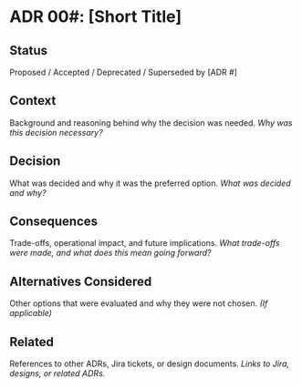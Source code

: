 # ADR 00#: [Short Title]

## Status
Proposed / Accepted / Deprecated / Superseded by [ADR #]

## Context
Background and reasoning behind why the decision was needed.
*Why was this decision necessary?*

## Decision
What was decided and why it was the preferred option.
*What was decided and why?*

## Consequences
Trade-offs, operational impact, and future implications.
*What trade-offs were made, and what does this mean going forward?*

## Alternatives Considered
Other options that were evaluated and why they were not chosen.
*(If applicable)*

## Related
References to other ADRs, Jira tickets, or design documents.
*Links to Jira, designs, or related ADRs.*
